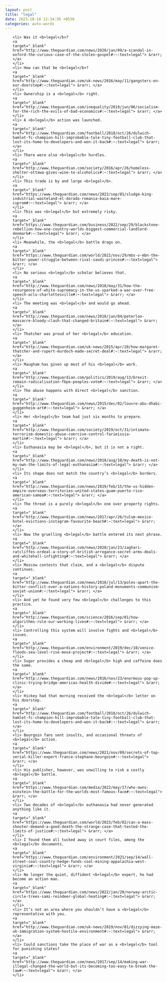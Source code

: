 ```yaml
---
layout: post
title: "legal"
date: 2023-10-10 12:34:56 +0530
categories: auto-words
---
```

<ol>

    <li> Was it <b>legal</b>?
    <a 
    target="_blank" 
    href="http://www.theguardian.com/news/2020/jan/09/a-scandal-in-oxford-the-curious-case-of-the-stolen-gospel#:~:text=legal"> &rarr; </a>
    </li>
    <li> How can that be <b>legal</b>?
    <a 
    target="_blank" 
    href="http://www.theguardian.com/uk-news/2016/may/11/gangsters-on-our-doorstep#:~:text=legal"> &rarr; </a>
    </li>
    <li> Ownership is a <b>legal</b> right.
    <a 
    target="_blank" 
    href="http://www.theguardian.com/inequality/2019/jun/06/socialism-for-the-rich-the-evils-of-bad-economics#:~:text=legal"> &rarr; </a>
    </li>
    <li> A <b>legal</b> action was launched.
    <a 
    target="_blank" 
    href="http://www.theguardian.com/football/2018/oct/26/dulwich-hamlet-fc-champion-hill-improbable-tale-tiny-football-club-that-lost-its-home-to-developers-and-won-it-back#:~:text=legal"> &rarr; </a>
    </li>
    <li> There were also <b>legal</b> hurdles.
    <a 
    target="_blank" 
    href="http://www.theguardian.com/society/2016/apr/26/homeless-shelter-ottawa-gives-wine-to-alcoholics#:~:text=legal"> &rarr; </a>
    </li>
    <li> This trade is by and large <b>legal</b>.
    <a 
    target="_blank" 
    href="https://www.theguardian.com/news/2022/sep/01/sludge-king-industrial-wasteland-el-dorado-romania-baia-mare-cuprom#:~:text=legal"> &rarr; </a>
    </li>
    <li> This was <b>legal</b> but extremely risky.
    <a 
    target="_blank" 
    href="https://www.theguardian.com/business/2022/sep/29/blackstone-rebellion-how-one-country-worlds-biggest-commercial-landlord-denmark#:~:text=legal"> &rarr; </a>
    </li>
    <li> Meanwhile, the <b>legal</b> battle drags on.
    <a 
    target="_blank" 
    href="https://www.theguardian.com/world/2022/nov/29/mbs-v-mbn-the-bitter-power-struggle-between-rival-saudi-princes#:~:text=legal"> &rarr; </a>
    </li>
    <li> No serious <b>legal</b> scholar believes that.
    <a 
    target="_blank" 
    href="http://www.theguardian.com/news/2018/may/31/how-the-resurgence-of-white-supremacy-in-the-us-sparked-a-war-over-free-speech-aclu-charlottesville#:~:text=legal"> &rarr; </a>
    </li>
    <li> The meeting was <b>legal</b> and would go ahead.
    <a 
    target="_blank" 
    href="http://www.theguardian.com/news/2018/jan/04/peterloo-massacre-bloody-clash-that-changed-britain#:~:text=legal"> &rarr; </a>
    </li>
    <li> Thatcher was proud of her <b>legal</b> education.
    <a 
    target="_blank" 
    href="http://www.theguardian.com/uk-news/2015/apr/28/how-margaret-thatcher-and-rupert-murdoch-made-secret-deal#:~:text=legal"> &rarr; </a>
    </li>
    <li> Maugham has given up most of his <b>legal</b> work.
    <a 
    target="_blank" 
    href="http://www.theguardian.com/politics/2019/aug/13/brexit-remain-radicalisation-fbpe-peoples-vote#:~:text=legal"> &rarr; </a>
    </li>
    <li> The abuse happens with direct <b>legal</b> sanction.
    <a 
    target="_blank" 
    href="http://www.theguardian.com/news/2015/dec/02/louvre-abu-dhabi-guggenheim-art#:~:text=legal"> &rarr; </a>
    </li>
    <li> Her <b>legal</b> team had just six months to prepare.
    <a 
    target="_blank" 
    href="http://www.theguardian.com/society/2019/oct/31/intimate-terrorism-domestic-abuse-coercive-control-farieissia-martin#:~:text=legal"> &rarr; </a>
    </li>
    <li> Euthanasia may be <b>legal</b>, but it is not a right.
    <a 
    target="_blank" 
    href="http://www.theguardian.com/news/2018/aug/10/my-death-is-not-my-own-the-limits-of-legal-euthanasia#:~:text=legal"> &rarr; </a>
    </li>
    <li> Its shape does not match the country’s <b>legal</b> borders.
    <a 
    target="_blank" 
    href="http://www.theguardian.com/news/2019/feb/15/the-us-hidden-empire-overseas-territories-united-states-guam-puerto-rico-american-samoa#:~:text=legal"> &rarr; </a>
    </li>
    <li> The threat is a purely <b>legal</b> one over property rights.
    <a 
    target="_blank" 
    href="http://www.theguardian.com/news/2017/apr/26/tulum-mexico-hotel-evictions-instagram-favourite-beach#:~:text=legal"> &rarr; </a>
    </li>
    <li> Now the gruelling <b>legal</b> battle entered its next phrase.
    <a 
    target="_blank" 
    href="http://www.theguardian.com/news/2020/jan/23/zaghari-ratcliffes-ordeal-a-story-of-british-arrogance-secret-arms-deals-and-whitehall-infighting#:~:text=legal"> &rarr; </a>
    </li>
    <li> Moscow contests that claim, and a <b>legal</b> dispute continues.
    <a 
    target="_blank" 
    href="http://www.theguardian.com/news/2018/jul/13/poles-apart-the-bitter-conflict-over-a-nations-history-poland-monuments-communism-soviet-union#:~:text=legal"> &rarr; </a>
    </li>
    <li> And yet he found very few <b>legal</b> challenges to this practice.
    <a 
    target="_blank" 
    href="http://www.theguardian.com/science/2016/sep/01/how-algorithms-rule-our-working-lives#:~:text=legal"> &rarr; </a>
    </li>
    <li> Controlling this system will involve fights and <b>legal</b> issues.
    <a 
    target="_blank" 
    href="http://www.theguardian.com/environment/2019/dec/10/venice-floods-sea-level-rise-mose-project#:~:text=legal"> &rarr; </a>
    </li>
    <li> Sugar provides a cheap and <b>legal</b> high and caffeine does the same.
    <a 
    target="_blank" 
    href="http://www.theguardian.com/news/2016/nov/23/enormous-pop-up-clinic-trying-bridge-americas-health-divide#:~:text=legal"> &rarr; </a>
    </li>
    <li> Hickey had that morning received the <b>legal</b> letter on his doorstep.
    <a 
    target="_blank" 
    href="http://www.theguardian.com/football/2018/oct/26/dulwich-hamlet-fc-champion-hill-improbable-tale-tiny-football-club-that-lost-its-home-to-developers-and-won-it-back#:~:text=legal"> &rarr; </a>
    </li>
    <li> Bourgoin fans sent insults, and occasional threats of <b>legal</b> action.
    <a 
    target="_blank" 
    href="https://www.theguardian.com/news/2021/nov/09/secrets-of-top-serial-killer-expert-france-stephane-bourgoin#:~:text=legal"> &rarr; </a>
    </li>
    <li> His publisher, however, was unwilling to risk a costly <b>legal</b> battle.
    <a 
    target="_blank" 
    href="https://www.theguardian.com/media/2022/may/17/who-owns-einstein-the-battle-for-the-worlds-most-famous-face#:~:text=legal"> &rarr; </a>
    </li>
    <li> Two decades of <b>legal</b> euthanasia had never generated anything like it.
    <a 
    target="_blank" 
    href="https://www.theguardian.com/world/2023/feb/02/can-a-mass-shooter-demand-a-good-death-the-strange-case-that-tested-the-limits-of-justice#:~:text=legal"> &rarr; </a>
    </li>
    <li> I found them all tucked away in court files, among the <b>legal</b> documents.
    <a 
    target="_blank" 
    href="https://www.theguardian.com/environment/2021/sep/14/wall-street-coal-country-hedge-funds-coal-mining-appalachia-west-virginia#:~:text=legal"> &rarr; </a>
    </li>
    <li> No longer the quiet, diffident <b>legal</b> expert, he had become an action man.
    <a 
    target="_blank" 
    href="https://www.theguardian.com/news/2022/jan/20/norway-arctic-circle-trees-sami-reindeer-global-heating#:~:text=legal"> &rarr; </a>
    </li>
    <li> It’s not an area where you shouldn’t have a <b>legal</b> representative with you.
    <a 
    target="_blank" 
    href="http://www.theguardian.com/uk-news/2019/nov/01/dizzying-maze-uk-immigration-system-hostile-environment#:~:text=legal"> &rarr; </a>
    </li>
    <li> Could sanctions take the place of war as a <b>legal</b> tool for punishing states?
    <a 
    target="_blank" 
    href="http://www.theguardian.com/news/2017/sep/14/making-war-illegal-changed-the-world-but-its-becoming-too-easy-to-break-the-law#:~:text=legal"> &rarr; </a>
    </li>